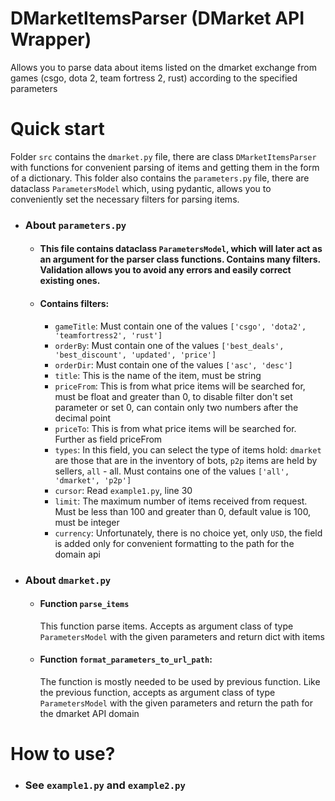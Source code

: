 # DMarketItemsParser (DMarket API Wrapper)
Allows you to parse data about items listed on the dmarket exchange from games (csgo, dota 2, team fortress 2, rust) according to the specified parameters

# Quick start
Folder `src` contains the `dmarket.py` file, there are class `DMarketItemsParser` with functions for convenient parsing of items and getting them in the form of a dictionary.
This folder also contains the `parameters.py` file, there are dataclass `ParametersModel` which, using pydantic, allows you to conveniently set the necessary filters for parsing items.

* ### About `parameters.py`
  * #### This file contains dataclass `ParametersModel`, which will later act as an argument for the parser class functions. Contains many filters. Validation allows you to avoid any errors and easily correct existing ones.
  * #### Contains filters:
    * `gameTitle`: Must contain one of the values `['csgo', 'dota2', 'teamfortress2', 'rust']`
    * `orderBy`: Must contain one of the values `['best_deals', 'best_discount', 'updated', 'price']`
    * `orderDir`: Must contain one of the values `['asc', 'desc']`
    * `title`: This is the name of the item, must be string
    * `priceFrom`: This is from what price items will be searched for, must be float and greater than 0, to disable filter don't set parameter or set 0, can contain only two numbers after the decimal point
    * `priceTo`: This is from what price items will be searched for. Further as field priceFrom
    * `types`: In this field, you can select the type of items hold: `dmarket` are those that are in the inventory of bots, `p2p` items are held by sellers, `all` - all. Must contains one of the values `['all', 'dmarket', 'p2p']`
    * `cursor`: Read `example1.py`, line 30
    * `limit`: The maximum number of items received from request. Must be less than 100 and greater than 0, default value is 100, must be integer
    * `currency`: Unfortunately, there is no choice yet, only `USD`, the field is added only for convenient formatting to the path for the domain api

* ### About `dmarket.py`
  * #### Function `parse_items`
      This function parse items.
      Accepts as argument class of type `ParametersModel` with the given parameters and return dict with items

  * #### Function `format_parameters_to_url_path`:
      The function is mostly needed to be used by previous function.
      Like the previous function, accepts as argument class of type `ParametersModel` with the given parameters and return the path for the dmarket API domain
      
 # How to use?
 * ### See `example1.py` and `example2.py`
